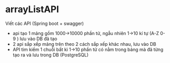 # arrayListAPI

Viết các API (Spring boot + swagger)
- api tạo 1 mảng gồm 1000->10000 phần tử, ngẫu nhiên 1->10 kí tự (A-Z 0-9 ) lưu vào DB  đã tạo
- 2 api sắp xếp mảng trên theo 2 cách sắp xếp khác nhau, lưu vào DB 
- API tìm kiếm 1 chuỗi bất kì 1->10 phần tử có nằm trong bảng mà đã từng tạo ra và lưu trong DB (PostgreSQL)
